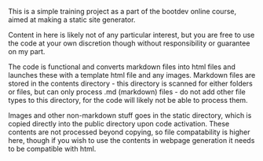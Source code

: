 This is a simple training project as a part of the bootdev online course, aimed at making a static site generator.

Content in here is likely not of any particular interest, but you are free to use the code at your own discretion though without responsibility or guarantee on my part.
 
The code is functional and converts markdown files into html files and launches these with a template html file and any images.
Markdown files are stored in the contents directory - this directory is scanned for either folders or files, but can only process .md (markdown) files - 
do not add other file types to this directory, for the code will likely not be able to process them.

Images and other non-markdown stuff goes in the static directory, which is copied directly into the public directory upon code activation. 
These contents are not processed beyond copying, so file compatability is higher here, though if you wish to use the contents in webpage generation it needs to be compatible with html.

